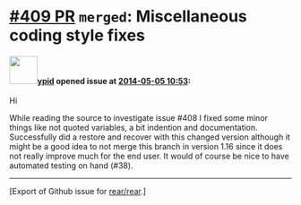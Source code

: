 [\#409 PR](https://github.com/rear/rear/pull/409) `merged`: Miscellaneous coding style fixes
============================================================================================

#### <img src="https://avatars.githubusercontent.com/u/1301158?u=3d1f390877ed3e1403e23df4fe95475dd2f578eb&v=4" width="50">[ypid](https://github.com/ypid) opened issue at [2014-05-05 10:53](https://github.com/rear/rear/pull/409):

Hi

While reading the source to investigate issue \#408 I fixed some minor
things like not quoted variables, a bit indention and documentation.
Successfully did a restore and recover with this changed version
although it might be a good idea to not merge this branch in version
1.16 since it does not really improve much for the end user. It would of
course be nice to have automated testing on hand (\#38).

------------------------------------------------------------------------

\[Export of Github issue for
[rear/rear](https://github.com/rear/rear).\]
